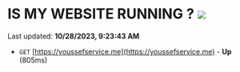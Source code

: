 # IS MY WEBSITE RUNNING ? [![](https://img.shields.io/static/v1?label=Sponsor&message=%E2%9D%A4&logo=GitHub&color=%23fe8e86)](https://github.com/sponsors/<username>)

Last updated: **10/28/2023, 9:23:43 AM**

- `GET` [https://youssefservice.me](https://youssefservice.me) - **Up** (805ms)
